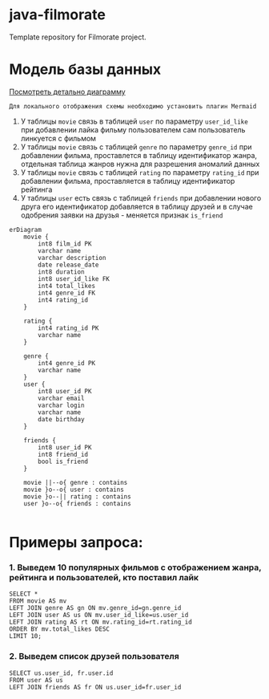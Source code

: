 # java-filmorate
Template repository for Filmorate project.

# Модель базы данных
[Посмотреть детально диаграмму](https://dbdiagram.io/d/Filmorate-66939c0a9939893daedf2e4d)

```Для локального отображения схемы необходимо установить плагин Mermaid```

1. У таблицы ```movie``` связь в таблицей ```user``` по параметру ```user_id_like``` 
при добавлении лайка фильму пользователем сам пользователь линкуется с фильмом
2. У таблицы ```movie``` связь с таблицей ```genre``` по параметру ```genre_id```
при добавлении фильма, проставлется в таблицу идентификатор жанра, отдельная таблица жанров нужна для разрешения 
аномалий данных
3. У таблицы ```movie``` связь с таблицей ```rating``` по параметру ```rating_id```
при добавлении фильма, проставляется в таблицу идентификатор рейтинга
4. У таблицы ```user``` есть связь с таблицей ```friends```
при добавлении нового друга его идентификатор добавляется в таблицу друзей и в случае 
одобрения заявки на друзья - меняется признак ```is_friend```

```mermaid
erDiagram
    movie {
        int8 film_id PK
        varchar name
        varchar description
        date release_date
        int8 duration
        int8 user_id_like FK
        int4 total_likes
        int4 genre_id FK
        int4 rating_id
    }
    
    rating {
        int4 rating_id PK
        varchar name
    }
    
    genre {
        int4 genre_id PK
        varchar name
    }
    user {
        int8 user_id PK
        varchar email
        varchar login
        varchar name
        date birthday
    }
    
    friends {
        int8 user_id PK
        int8 friend_id
        bool is_friend
    }
    
    movie ||--o{ genre : contains
    movie }o--o{ user : contains
    movie }o--|| rating : contains
    user }o--o{ friends : contains
    
```

# Примеры запроса:
### 1. Выведем 10 популярных фильмов с отображением жанра, рейтинга и пользователей, кто поставил лайк
```
SELECT *
FROM movie AS mv
LEFT JOIN genre AS gn ON mv.genre_id=gn.genre_id
LEFT JOIN user AS us ON mv.user_id_like=us.user_id
LEFT JOIN rating AS rt ON mv.rating_id=rt.rating_id
ORDER BY mv.total_likes DESC
LIMIT 10;
```

### 2. Выведем список друзей пользователя
```
SELECT us.user_id, fr.user.id
FROM user AS us
LEFT JOIN friends AS fr ON us.user_id=fr.user_id
```